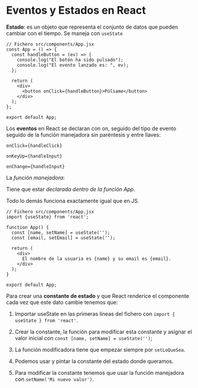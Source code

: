 # Eventos y Estados en React

**Estado**: es un objeto que representa el conjunto de datos que pueden cambiar con el tiempo. Se maneja con `useState`

```
// Fichero src/components/App.jsx
const App = () => {
  const handleButton = (ev) => {
    console.log("El botón ha sido pulsado");
    console.log("El evento lanzado es: ", ev);
  };

  return (
    <div>
      <button onClick={handleButton}>Púlsame</button>
    </div>
  );
};

export default App;
```

Los **eventos** en React se declaran con on, seguido del tipo de evento seguido de la función manejadora sin paréntesis y entre llaves:

`onClick={handleClick}`

`onKeyUp={handleInput}`

`onChange={handleInput}`

La _función manejadora_:

Tiene que estar _declarada dentro de la función App_.

Todo lo demás funciona exactamente igual que en JS.

```
// Fichero src/components/App.jsx
import {useState} from 'react';

function App() {
  const [name, setName] = useState('');
  const [email, setEmail] = useState('');

  return (
    <div>
      El nombre de la usuaria es {name} y su email es {email}.
    </div>
  );
}

export default App;
```

Para crear una **constante de estado** y que React renderice el componente cada vez que este dato cambie tenemos que:

1. Importar useState en las primeras líneas del fichero con `import { useState } from 'react'`.

2. Crear la constante, la función para modificar esta constante y asignar el valor inicial con `const [name, setName] = useState('')`;

3. La función modificadora tiene que empezar siempre por `setLoQueSea`.

4. Podemos usar y pintar la constante del estado donde queramos.

5. Para modificar la constante tenemos que usar la función manejadora con `setName('Mi nuevo valor')`.
